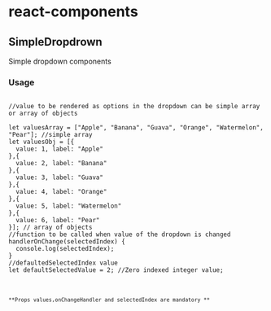 # react-components
## SimpleDropdrown
Simple dropdown components
### Usage
<code>
//value to be rendered as options in the dropdown can be simple array or array of objects
</code>
<code>
let valuesArray = ["Apple", "Banana", "Guava", "Orange", "Watermelon", "Pear"]; //simple array
let valuesObj = [{
  value: 1, label: "Apple"
},{
  value: 2, label: "Banana"
},{
  value: 3, label: "Guava"
},{
  value: 4, label: "Orange"
},{
  value: 5, label: "Watermelon"
},{
  value: 6, label: "Pear"
}]; // array of objects
//function to be called when value of the dropdown is changed
handlerOnChange(selectedIndex) {
  console.log(selectedIndex);
}
//defaultedSelectedIndex value
let defaultSelectedValue = 2; //Zero indexed integer value;
<SimpleDropdown values={valuesArray || valuesObj} onChangeHandler={handlerOnChange} selectedIndex={defaultSelectedValue} />
<code>

**Props values,onChangeHandler and selectedIndex are mandatory **
